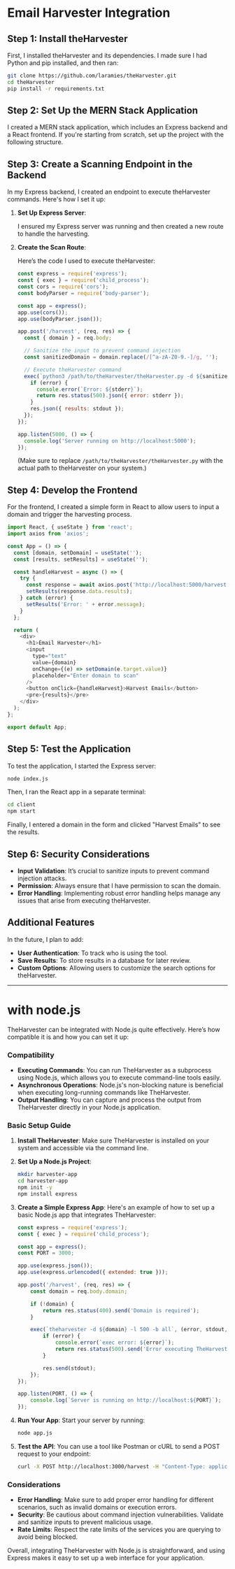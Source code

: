 

# Email Harvester Integration 



## Step 1: Install theHarvester

First, I installed theHarvester and its dependencies. I made sure I had Python and pip installed, and then ran:

```bash
git clone https://github.com/laramies/theHarvester.git
cd theHarvester
pip install -r requirements.txt
```

## Step 2: Set Up the MERN Stack Application

I created a MERN stack application, which includes an Express backend and a React frontend. If you're starting from scratch, set up the project with the following structure.

## Step 3: Create a Scanning Endpoint in the Backend

In my Express backend, I created an endpoint to execute theHarvester commands. Here's how I set it up:

1. **Set Up Express Server**:

   I ensured my Express server was running and then created a new route to handle the harvesting.

2. **Create the Scan Route**:

   Here’s the code I used to execute theHarvester:

   ```javascript
   const express = require('express');
   const { exec } = require('child_process');
   const cors = require('cors');
   const bodyParser = require('body-parser');

   const app = express();
   app.use(cors());
   app.use(bodyParser.json());

   app.post('/harvest', (req, res) => {
     const { domain } = req.body;

     // Sanitize the input to prevent command injection
     const sanitizedDomain = domain.replace(/[^a-zA-Z0-9.-]/g, '');

     // Execute theHarvester command
     exec(`python3 /path/to/theHarvester/theHarvester.py -d ${sanitizedDomain} -b all`, (error, stdout, stderr) => {
       if (error) {
         console.error(`Error: ${stderr}`);
         return res.status(500).json({ error: stderr });
       }
       res.json({ results: stdout });
     });
   });

   app.listen(5000, () => {
     console.log('Server running on http://localhost:5000');
   });
   ```

   (Make sure to replace `/path/to/theHarvester/theHarvester.py` with the actual path to theHarvester on your system.)

## Step 4: Develop the Frontend

For the frontend, I created a simple form in React to allow users to input a domain and trigger the harvesting process.

```javascript
import React, { useState } from 'react';
import axios from 'axios';

const App = () => {
  const [domain, setDomain] = useState('');
  const [results, setResults] = useState('');

  const handleHarvest = async () => {
    try {
      const response = await axios.post('http://localhost:5000/harvest', { domain });
      setResults(response.data.results);
    } catch (error) {
      setResults('Error: ' + error.message);
    }
  };

  return (
    <div>
      <h1>Email Harvester</h1>
      <input
        type="text"
        value={domain}
        onChange={(e) => setDomain(e.target.value)}
        placeholder="Enter domain to scan"
      />
      <button onClick={handleHarvest}>Harvest Emails</button>
      <pre>{results}</pre>
    </div>
  );
};

export default App;
```

## Step 5: Test the Application

To test the application, I started the Express server:

```bash
node index.js
```

Then, I ran the React app in a separate terminal:

```bash
cd client
npm start
```

Finally, I entered a domain in the form and clicked "Harvest Emails" to see the results.

## Step 6: Security Considerations

- **Input Validation**: It’s crucial to sanitize inputs to prevent command injection attacks.
- **Permission**: Always ensure that I have permission to scan the domain.
- **Error Handling**: Implementing robust error handling helps manage any issues that arise from executing theHarvester.

## Additional Features

In the future, I plan to add:
- **User Authentication**: To track who is using the tool.
- **Save Results**: To store results in a database for later review.
- **Custom Options**: Allowing users to customize the search options for theHarvester.

---


# with node.js





TheHarvester can be integrated with Node.js quite effectively. Here’s how compatible it is and how you can set it up:

### Compatibility
- **Executing Commands**: You can run TheHarvester as a subprocess using Node.js, which allows you to execute command-line tools easily.
- **Asynchronous Operations**: Node.js's non-blocking nature is beneficial when executing long-running commands like TheHarvester.
- **Output Handling**: You can capture and process the output from TheHarvester directly in your Node.js application.

### Basic Setup Guide

1. **Install TheHarvester**: Make sure TheHarvester is installed on your system and accessible via the command line.

2. **Set Up a Node.js Project**:
   ```bash
   mkdir harvester-app
   cd harvester-app
   npm init -y
   npm install express
   ```

3. **Create a Simple Express App**:
   Here's an example of how to set up a basic Node.js app that integrates TheHarvester:

   ```javascript
   const express = require('express');
   const { exec } = require('child_process');

   const app = express();
   const PORT = 3000;

   app.use(express.json());
   app.use(express.urlencoded({ extended: true }));

   app.post('/harvest', (req, res) => {
       const domain = req.body.domain;

       if (!domain) {
           return res.status(400).send('Domain is required');
       }

       exec(`theharvester -d ${domain} -l 500 -b all`, (error, stdout, stderr) => {
           if (error) {
               console.error(`exec error: ${error}`);
               return res.status(500).send('Error executing TheHarvester');
           }

           res.send(stdout);
       });
   });

   app.listen(PORT, () => {
       console.log(`Server is running on http://localhost:${PORT}`);
   });
   ```

4. **Run Your App**:
   Start your server by running:
   ```bash
   node app.js
   ```

5. **Test the API**:
   You can use a tool like Postman or cURL to send a POST request to your endpoint:
   ```bash
   curl -X POST http://localhost:3000/harvest -H "Content-Type: application/json" -d '{"domain": "example.com"}'
   ```

### Considerations
- **Error Handling**: Make sure to add proper error handling for different scenarios, such as invalid domains or execution errors.
- **Security**: Be cautious about command injection vulnerabilities. Validate and sanitize inputs to prevent malicious usage.
- **Rate Limits**: Respect the rate limits of the services you are querying to avoid being blocked.

Overall, integrating TheHarvester with Node.js is straightforward, and using Express makes it easy to set up a web interface for your application.
